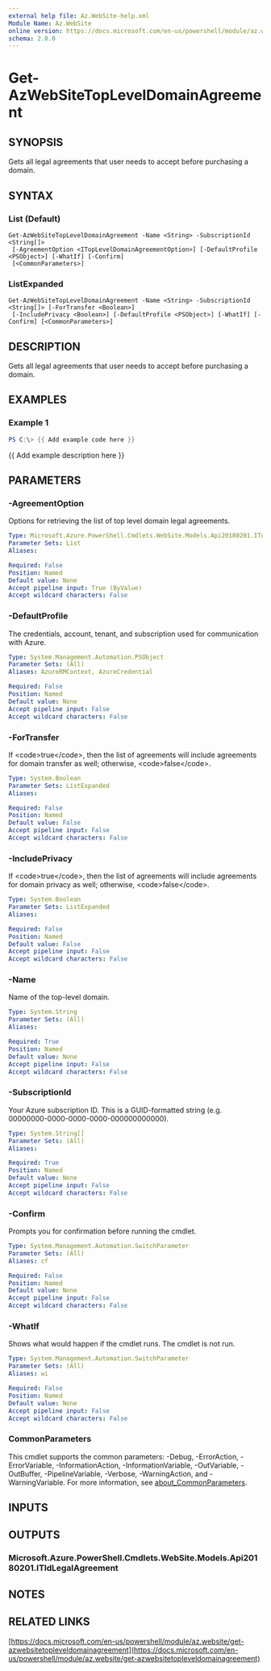 ```yaml
---
external help file: Az.WebSite-help.xml
Module Name: Az.WebSite
online version: https://docs.microsoft.com/en-us/powershell/module/az.website/get-azwebsitetopleveldomainagreement
schema: 2.0.0
---
```


# Get-AzWebSiteTopLevelDomainAgreement

## SYNOPSIS
Gets all legal agreements that user needs to accept before purchasing a domain.

## SYNTAX

### List (Default)
```
Get-AzWebSiteTopLevelDomainAgreement -Name <String> -SubscriptionId <String[]>
 [-AgreementOption <ITopLevelDomainAgreementOption>] [-DefaultProfile <PSObject>] [-WhatIf] [-Confirm]
 [<CommonParameters>]
```

### ListExpanded
```
Get-AzWebSiteTopLevelDomainAgreement -Name <String> -SubscriptionId <String[]> [-ForTransfer <Boolean>]
 [-IncludePrivacy <Boolean>] [-DefaultProfile <PSObject>] [-WhatIf] [-Confirm] [<CommonParameters>]
```

## DESCRIPTION
Gets all legal agreements that user needs to accept before purchasing a domain.

## EXAMPLES

### Example 1
```powershell
PS C:\> {{ Add example code here }}
```

{{ Add example description here }}

## PARAMETERS

### -AgreementOption
Options for retrieving the list of top level domain legal agreements.

```yaml
Type: Microsoft.Azure.PowerShell.Cmdlets.WebSite.Models.Api20180201.ITopLevelDomainAgreementOption
Parameter Sets: List
Aliases:

Required: False
Position: Named
Default value: None
Accept pipeline input: True (ByValue)
Accept wildcard characters: False
```

### -DefaultProfile
The credentials, account, tenant, and subscription used for communication with Azure.

```yaml
Type: System.Management.Automation.PSObject
Parameter Sets: (All)
Aliases: AzureRMContext, AzureCredential

Required: False
Position: Named
Default value: None
Accept pipeline input: False
Accept wildcard characters: False
```

### -ForTransfer
If \<code\>true\</code\>, then the list of agreements will include agreements for domain transfer as well; otherwise, \<code\>false\</code\>.

```yaml
Type: System.Boolean
Parameter Sets: ListExpanded
Aliases:

Required: False
Position: Named
Default value: False
Accept pipeline input: False
Accept wildcard characters: False
```

### -IncludePrivacy
If \<code\>true\</code\>, then the list of agreements will include agreements for domain privacy as well; otherwise, \<code\>false\</code\>.

```yaml
Type: System.Boolean
Parameter Sets: ListExpanded
Aliases:

Required: False
Position: Named
Default value: False
Accept pipeline input: False
Accept wildcard characters: False
```

### -Name
Name of the top-level domain.

```yaml
Type: System.String
Parameter Sets: (All)
Aliases:

Required: True
Position: Named
Default value: None
Accept pipeline input: False
Accept wildcard characters: False
```

### -SubscriptionId
Your Azure subscription ID.
This is a GUID-formatted string (e.g.
00000000-0000-0000-0000-000000000000).

```yaml
Type: System.String[]
Parameter Sets: (All)
Aliases:

Required: True
Position: Named
Default value: None
Accept pipeline input: False
Accept wildcard characters: False
```

### -Confirm
Prompts you for confirmation before running the cmdlet.

```yaml
Type: System.Management.Automation.SwitchParameter
Parameter Sets: (All)
Aliases: cf

Required: False
Position: Named
Default value: None
Accept pipeline input: False
Accept wildcard characters: False
```

### -WhatIf
Shows what would happen if the cmdlet runs.
The cmdlet is not run.

```yaml
Type: System.Management.Automation.SwitchParameter
Parameter Sets: (All)
Aliases: wi

Required: False
Position: Named
Default value: None
Accept pipeline input: False
Accept wildcard characters: False
```

### CommonParameters
This cmdlet supports the common parameters: -Debug, -ErrorAction, -ErrorVariable, -InformationAction, -InformationVariable, -OutVariable, -OutBuffer, -PipelineVariable, -Verbose, -WarningAction, and -WarningVariable. For more information, see [about_CommonParameters](http://go.microsoft.com/fwlink/?LinkID=113216).

## INPUTS

## OUTPUTS

### Microsoft.Azure.PowerShell.Cmdlets.WebSite.Models.Api20180201.ITldLegalAgreement
## NOTES

## RELATED LINKS

[https://docs.microsoft.com/en-us/powershell/module/az.website/get-azwebsitetopleveldomainagreement](https://docs.microsoft.com/en-us/powershell/module/az.website/get-azwebsitetopleveldomainagreement)

